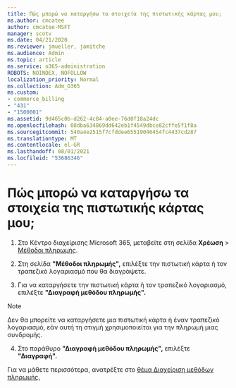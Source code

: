 ```yaml
---
title: Πώς μπορώ να καταργήσω τα στοιχεία της πιστωτικής κάρτας μου;
ms.author: cmcatee
author: cmcatee-MSFT
manager: scotv
ms.date: 04/21/2020
ms.reviewer: jmueller, jamitche
ms.audience: Admin
ms.topic: article
ms.service: o365-administration
ROBOTS: NOINDEX, NOFOLLOW
localization_priority: Normal
ms.collection: Adm_O365
ms.custom:
- commerce_billing
- "431"
- "1500001"
ms.assetid: 9d465c0b-d262-4c84-a0ee-76d0f18a24dc
ms.openlocfilehash: 08dba634869dd642eb1f4549dbce82cffe5f1f8a
ms.sourcegitcommit: 540a4e2515f7cfddee65519046454fc4437cd287
ms.translationtype: MT
ms.contentlocale: el-GR
ms.lasthandoff: 08/01/2021
ms.locfileid: "53686346"
---
```

# <a name="how-do-i-remove-my-credit-card-information"></a>Πώς μπορώ να καταργήσω τα στοιχεία της πιστωτικής κάρτας μου;

1. Στο Κέντρο διαχείρισης Microsoft 365, μεταβείτε στη σελίδα **Χρέωση** \> [Μέθοδοι πληρωμής](https://go.microsoft.com/fwlink/p/?linkid=2018806).

2. Στη σελίδα **"Μέθοδοι πληρωμής",** επιλέξτε την πιστωτική κάρτα ή τον τραπεζικό λογαριασμό που θα διαγράψετε.

3. Για να καταργήσετε την πιστωτική κάρτα ή τον τραπεζικό λογαριασμό, επιλέξτε **"Διαγραφή μεθόδου πληρωμής".**

> [!NOTE]
> Δεν θα μπορείτε να καταργήσετε μια πιστωτική κάρτα ή έναν τραπεζικό λογαριασμό, εάν αυτή τη στιγμή χρησιμοποιείται για την πληρωμή μιας συνδρομής.

4. Στο παράθυρο **"Διαγραφή μεθόδου πληρωμής",** επιλέξτε **"Διαγραφή".**

Για να μάθετε περισσότερα, ανατρέξτε στο [θέμα Διαχείριση μεθόδων πληρωμής.](/microsoft-365/commerce/billing-and-payments/manage-payment-methods)